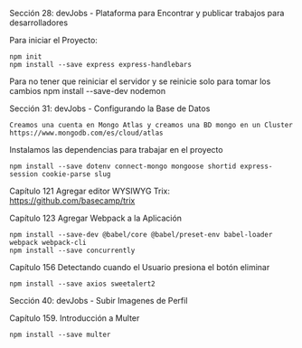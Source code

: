 Sección 28: devJobs - Plataforma para Encontrar y publicar trabajos para desarrolladores

Para iniciar el Proyecto:

    npm init
    npm install --save express express-handlebars
    
Para no tener que reiniciar el servidor y se reinicie solo para tomar los cambios
    npm install --save-dev nodemon

Sección 31: devJobs - Configurando la Base de Datos

    Creamos una cuenta en Mongo Atlas y creamos una BD mongo en un Cluster
    https://www.mongodb.com/es/cloud/atlas

Instalamos las dependencias para trabajar en el proyecto

    npm install --save dotenv connect-mongo mongoose shortid express-session cookie-parse slug

Capítulo 121 Agregar editor WYSIWYG
    Trix:
    https://github.com/basecamp/trix

Capítulo 123 Agregar Webpack a la Aplicación

    npm install --save-dev @babel/core @babel/preset-env babel-loader webpack webpack-cli
    npm install --save concurrently

Capítulo 156 Detectando cuando el Usuario presiona el botón eliminar

    npm install --save axios sweetalert2


Sección 40: devJobs - Subir Imagenes de Perfil

Capítulo 159. Introducción a Multer

    npm install --save multer
    